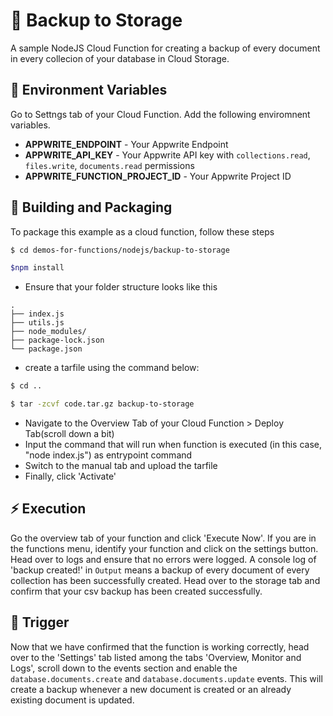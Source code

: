 # 📧 Backup to Storage

A sample NodeJS Cloud Function for creating a backup of every document in every collecion of your database in Cloud Storage.

## 📝 Environment Variables

Go to Settngs tab of your Cloud Function. Add the following enviromnent variables.

- **APPWRITE_ENDPOINT** - Your Appwrite Endpoint
- **APPWRITE_API_KEY** - Your Appwrite API key with `collections.read`, `files.write`, `documents.read` permissions
- **APPWRITE_FUNCTION_PROJECT_ID** - Your Appwrite Project ID

## 🚀 Building and Packaging

To package this example as a cloud function, follow these steps

```bash
$ cd demos-for-functions/nodejs/backup-to-storage

$npm install
```

- Ensure that your folder structure looks like this

```
.
├── index.js
├── utils.js
├── node_modules/
├── package-lock.json
└── package.json
```

- create a tarfile using the command below:

```bash
$ cd ..

$ tar -zcvf code.tar.gz backup-to-storage
```

- Navigate to the Overview Tab of your Cloud Function > Deploy Tab(scroll down a bit)
- Input the command that will run when function is executed (in this case, "node index.js") as entrypoint command
- Switch to the manual tab and upload the tarfile
- Finally, click 'Activate'

## ⚡ Execution

Go the overview tab of your function and click 'Execute Now'. If you are in the functions menu, identify your function and click on the settings button.
Head over to logs and ensure that no errors were logged. A console log of 'backup created!' in `Output` means a backup of every document of every collection has been successfully created.
Head over to the storage tab and confirm that your csv backup has been created successfully.

## 🎯 Trigger

Now that we have confirmed that the function is working correctly, head over to the 'Settings' tab listed among the tabs 'Overview, Monitor and Logs', scroll down to the events section and enable the `database.documents.create` and `database.documents.update` events.
This will create a backup whenever a new document is created or an already existing document is updated.
